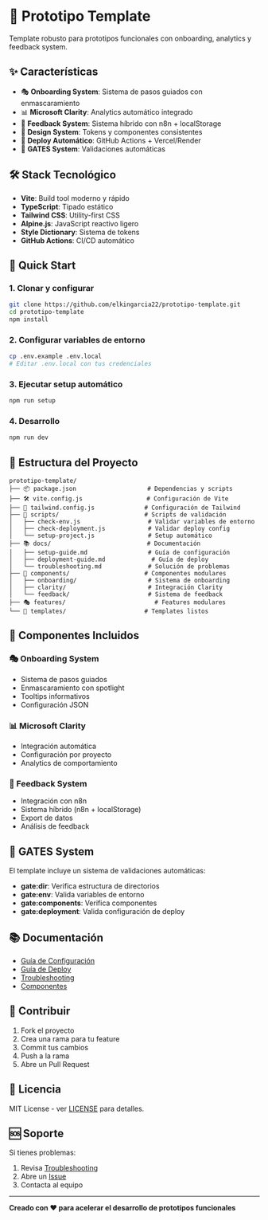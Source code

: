 # 🚀 Prototipo Template

Template robusto para prototipos funcionales con onboarding, analytics y feedback system.

## ✨ Características

- 🎭 **Onboarding System**: Sistema de pasos guiados con enmascaramiento
- 📊 **Microsoft Clarity**: Analytics automático integrado
- 💬 **Feedback System**: Sistema híbrido con n8n + localStorage
- 🎨 **Design System**: Tokens y componentes consistentes
- 🚀 **Deploy Automático**: GitHub Actions + Vercel/Render
- 🔧 **GATES System**: Validaciones automáticas

## 🛠️ Stack Tecnológico

- **Vite**: Build tool moderno y rápido
- **TypeScript**: Tipado estático
- **Tailwind CSS**: Utility-first CSS
- **Alpine.js**: JavaScript reactivo ligero
- **Style Dictionary**: Sistema de tokens
- **GitHub Actions**: CI/CD automático

## 🚀 Quick Start

### 1. Clonar y configurar
```bash
git clone https://github.com/elkingarcia22/prototipo-template.git
cd prototipo-template
npm install
```

### 2. Configurar variables de entorno
```bash
cp .env.example .env.local
# Editar .env.local con tus credenciales
```

### 3. Ejecutar setup automático
```bash
npm run setup
```

### 4. Desarrollo
```bash
npm run dev
```

## 📁 Estructura del Proyecto

```
prototipo-template/
├── 📦 package.json                    # Dependencias y scripts
├── 🛠️ vite.config.js                  # Configuración de Vite
├── 🎨 tailwind.config.js              # Configuración de Tailwind
├── 🔧 scripts/                        # Scripts de validación
│   ├── check-env.js                   # Validar variables de entorno
│   ├── check-deployment.js            # Validar deploy config
│   └── setup-project.js               # Setup automático
├── 📚 docs/                           # Documentación
│   ├── setup-guide.md                 # Guía de configuración
│   ├── deployment-guide.md             # Guía de deploy
│   └── troubleshooting.md             # Solución de problemas
├── 🧩 components/                     # Componentes modulares
│   ├── onboarding/                    # Sistema de onboarding
│   ├── clarity/                       # Integración Clarity
│   └── feedback/                      # Sistema de feedback
├── 🎭 features/                         # Features modulares
└── 🚀 templates/                      # Templates listos
```

## 🎯 Componentes Incluidos

### 🎭 Onboarding System
- Sistema de pasos guiados
- Enmascaramiento con spotlight
- Tooltips informativos
- Configuración JSON

### 📊 Microsoft Clarity
- Integración automática
- Configuración por proyecto
- Analytics de comportamiento

### 💬 Feedback System
- Integración con n8n
- Sistema híbrido (n8n + localStorage)
- Export de datos
- Análisis de feedback

## 🔧 GATES System

El template incluye un sistema de validaciones automáticas:

- **gate:dir**: Verifica estructura de directorios
- **gate:env**: Valida variables de entorno
- **gate:components**: Verifica componentes
- **gate:deployment**: Valida configuración de deploy

## 📚 Documentación

- [Guía de Configuración](docs/setup-guide.md)
- [Guía de Deploy](docs/deployment-guide.md)
- [Troubleshooting](docs/troubleshooting.md)
- [Componentes](components/README.md)

## 🤝 Contribuir

1. Fork el proyecto
2. Crea una rama para tu feature
3. Commit tus cambios
4. Push a la rama
5. Abre un Pull Request

## 📄 Licencia

MIT License - ver [LICENSE](LICENSE) para detalles.

## 🆘 Soporte

Si tienes problemas:
1. Revisa [Troubleshooting](docs/troubleshooting.md)
2. Abre un [Issue](https://github.com/elkingarcia22/prototipo-template/issues)
3. Contacta al equipo

---

**Creado con ❤️ para acelerar el desarrollo de prototipos funcionales**
